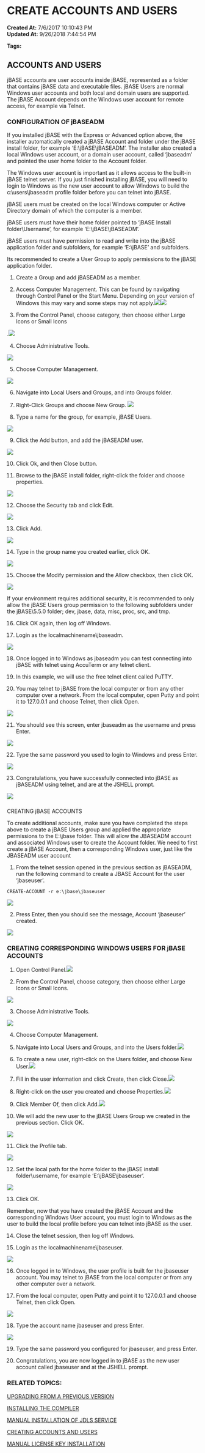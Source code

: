 # CREATE ACCOUNTS AND USERS

**Created At:** 7/6/2017 10:10:43 PM  
**Updated At:** 9/26/2018 7:44:54 PM  

**Tags:**
<badge text='how to set up users' vertical='middle' />
<badge text='how to set up windows users' vertical='middle' />



## 


## ACCOUNTS AND USERS

jBASE accounts are user accounts inside jBASE, represented as a folder that contains jBASE data and executable files. jBASE Users are normal Windows user accounts and both local and domain users are supported. The jBASE Account depends on the Windows user account for remote access, for example via Telnet.

### CONFIGURATION OF jBASEADM

If you installed jBASE with the Express or Advanced option above, the installer automatically created a jBASE Account and folder under the jBASE install folder, for example ‘E:\jBASE\jBASEADM’. The installer also created a local Windows user account, or a domain user account, called ‘jbaseadm’ and pointed the user home folder to the Account folder.

The Windows user account is important as it allows access to the built-in jBASE telnet server. If you just finished installing jBASE, you will need to login to Windows as the new user account to allow Windows to build the c:\users\jbaseadm profile folder before you can telnet into jBASE.

jBASE users must be created on the local Windows computer or Active Directory domain of which the computer is a member.

jBASE users must have their home folder pointed to ‘jBASE Install folder\Username’, for example ‘E:\jBASE\jBASEADM’.

jBASE users must have permission to read and write into the jBASE application folder and subfolders, for example ‘E:\jBASE’ and subfolders.

Its recommended to create a User Group to apply permissions to the jBASE application folder.

1. Create a Group and add jBASEADM as a member.

2. Access Computer Management. This can be found by navigating through Control Panel or the Start Menu. Depending on your version of Windows this may vary and some steps may not apply.![](https://s3.amazonaws.com/screensteps_live/image_assets/assets/000/281/916/original/62aec7d3-84e9-4a7b-ab6c-22b4aa9a17d6.jpg?AWSAccessKeyId=AKIAJRW37ULKKSXWY73Q&Expires=1489165815&Signature=NJVrkj%2BZtQooVxuDucmF90BqgJU%3D)![](https://static.helpjuice.com/helpjuice_production/uploads/upload/image/3397/108864/blob)



3. From the Control Panel, choose category, then choose either Large Icons or Small Icons

.![](https://static.helpjuice.com/helpjuice_production/uploads/upload/image/3397/108865/blob)



4. Choose Administrative Tools.

![](https://static.helpjuice.com/helpjuice_production/uploads/upload/image/3397/108870/blob)



5. Choose Computer Management.

![](https://static.helpjuice.com/helpjuice_production/uploads/upload/image/3397/108871/blob)



6. Navigate into Local Users and Groups, and into Groups folder.

7. Right-Click Groups and choose New Group. ![](https://static.helpjuice.com/helpjuice_production/uploads/upload/image/3397/108872/blob)



8. Type a name for the group, for example, jBASE Users.

![](https://static.helpjuice.com/helpjuice_production/uploads/upload/image/3397/108875/blob)



9. Click the Add button, and add the jBASEADM user.

![](https://static.helpjuice.com/helpjuice_production/uploads/upload/image/3397/108879/blob)



10. Click Ok, and then Close button.

11. Browse to the jBASE install folder, right-click the folder and choose properties.

![](https://static.helpjuice.com/helpjuice_production/uploads/upload/image/3397/108880/blob)



12. Choose the Security tab and click Edit.

![](https://static.helpjuice.com/helpjuice_production/uploads/upload/image/3397/108881/blob)



13. Click Add.

![](https://static.helpjuice.com/helpjuice_production/uploads/upload/image/3397/108883/blob)



14. Type in the group name you created earlier, click OK.

![](https://static.helpjuice.com/helpjuice_production/uploads/upload/image/3397/108884/blob)



15. Choose the Modify permission and the Allow checkbox, then click OK.

![](https://static.helpjuice.com/helpjuice_production/uploads/upload/image/3397/108885/blob)



If your environment requires additional security, it is recommended to only allow the jBASE Users group permission to the following subfolders under the jBASE\5.5.0 folder; dev, jbase, data, misc, proc, src, and tmp.

16. Click OK again, then log off Windows.

17. Login as the localmachinename\jbaseadm.

![](https://static.helpjuice.com/helpjuice_production/uploads/upload/image/3397/108886/blob)



18. Once logged in to Windows as jbaseadm you can test connecting into jBASE with telnet using AccuTerm or any telnet client.

19. In this example, we will use the free telnet client called PuTTY.

20. You may telnet to jBASE from the local computer or from any other computer over a network. From the local computer, open Putty and point it to 127.0.0.1 and choose Telnet, then click Open.

![](https://static.helpjuice.com/helpjuice_production/uploads/upload/image/3397/108887/blob)



21. You should see this screen, enter jbaseadm as the username and press Enter.

![](https://static.helpjuice.com/helpjuice_production/uploads/upload/image/3397/108888/blob)



22. Type the same password you used to login to Windows and press Enter.

![](https://static.helpjuice.com/helpjuice_production/uploads/upload/image/3397/108889/blob)



23. Congratulations, you have successfully connected into jBASE as jBASEADM using telnet, and are at the JSHELL prompt.

![](https://static.helpjuice.com/helpjuice_production/uploads/upload/image/3397/108890/blob)

### 
CREATING jBASE ACCOUNTS

To create additional accounts, make sure you have completed the steps above to create a jBASE Users group and applied the appropriate permissions to the E:\jbase folder. This will allow the JBASEADM account and associated Windows user to create the Account folder. We need to first create a jBASE Account, then a corresponding Windows user, just like the JBASEADM user account

1. From the telnet session opened in the previous section as jBASEADM, run the following command to create a JBASE Account for the user ‘jbaseuser’.

```
CREATE-ACCOUNT -r e:\jbase\jbaseuser
```



![](https://static.helpjuice.com/helpjuice_production/uploads/upload/image/3397/108891/blob)



2. Press Enter, then you should see the message, Account ‘jbaseuser’ created.

![](https://static.helpjuice.com/helpjuice_production/uploads/upload/image/3397/108892/blob)

### 


### CREATING CORRESPONDING WINDOWS USERS FOR jBASE ACCOUNTS



1. Open Control Panel.![](https://static.helpjuice.com/helpjuice_production/uploads/upload/image/3397/108893/blob)

2. From the Control Panel, choose category, then choose either Large Icons or Small Icons.

![](https://static.helpjuice.com/helpjuice_production/uploads/upload/image/3397/108896/blob)



3. Choose Administrative Tools.

![](https://static.helpjuice.com/helpjuice_production/uploads/upload/image/3397/108897/blob)



4. Choose Computer Management.



5. Navigate into Local Users and Groups, and into the Users folder.![](https://static.helpjuice.com/helpjuice_production/uploads/upload/image/3397/108899/blob)



6. To create a new user, right-click on the Users folder, and choose New User.![](https://static.helpjuice.com/helpjuice_production/uploads/upload/image/3397/108901/blob)



7. Fill in the user information and click Create, then click Close.![](https://static.helpjuice.com/helpjuice_production/uploads/upload/image/3397/111732/blob)



8. Right-click on the user you created and choose Properties.![](https://static.helpjuice.com/helpjuice_production/uploads/upload/image/3397/111733/blob)



9. Click Member Of, then click Add.![](https://static.helpjuice.com/helpjuice_production/uploads/upload/image/3397/111734/blob)



10. We will add the new user to the jBASE Users Group we created in the previous section. Click OK.

![](https://static.helpjuice.com/helpjuice_production/uploads/upload/image/3397/111735/blob)



11. Click the Profile tab.

![](https://static.helpjuice.com/helpjuice_production/uploads/upload/image/3397/111736/blob)



12. Set the local path for the home folder to the jBASE install folder\username, for example ‘E:\jBASE\jbaseuser’.

![](https://static.helpjuice.com/helpjuice_production/uploads/upload/image/3397/111737/blob)



13. Click OK.

Remember, now that you have created the jBASE Account and the corresponding Windows User account, you must login to Windows as the user to build the local profile before you can telnet into jBASE as the user.

14. Close the telnet session, then log off Windows.

15. Login as the localmachinename\jbaseuser.

![](https://static.helpjuice.com/helpjuice_production/uploads/upload/image/3397/111738/blob)



16. Once logged in to Windows, the user profile is built for the jbaseuser account. You may telnet to jBASE from the local computer or from any other computer over a network.

17. From the local computer, open Putty and point it to 127.0.0.1 and choose Telnet, then click Open.

![](https://static.helpjuice.com/helpjuice_production/uploads/upload/image/3397/111739/blob)



18. Type the account name jbaseuser and press Enter.

![](https://static.helpjuice.com/helpjuice_production/uploads/upload/image/3397/111740/blob)



19. Type the same password you configured for jbaseuser, and press Enter.

20. Congratulations, you are now logged in to jBASE as the new user account called jbaseuser and at the JSHELL prompt.



### RELATED TOPICS:

[UPGRADING FROM A PREVIOUS VERSION](upgrading-from-a-previous-version)

[INSTALLING THE COMPILER](installing-the-windows-compiler)

[MANUAL INSTALLATION OF JDLS SERVICE](manual-installation-of-jdls-service)

[CREATING ACCOUNTS AND USERS](create-accounts-and-users)

[MANUAL LICENSE KEY INSTALLATION](manual-license-key-installation)
